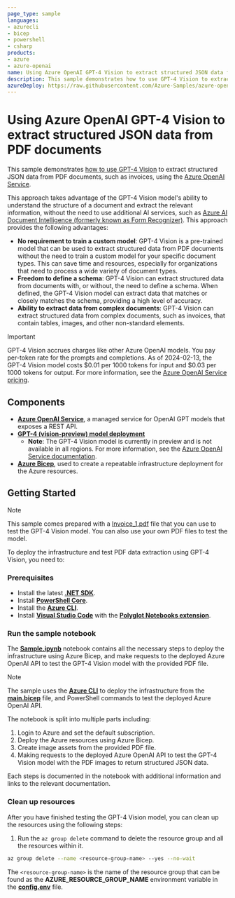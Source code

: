 ```yaml
---
page_type: sample
languages:
- azurecli
- bicep
- powershell
- csharp
products:
- azure
- azure-openai
name: Using Azure OpenAI GPT-4 Vision to extract structured JSON data from PDF documents
description: This sample demonstrates how to use GPT-4 Vision to extract structured JSON data from PDF documents using Azure OpenAI.
azureDeploy: https://raw.githubusercontent.com/Azure-Samples/azure-openai-gpt-4-vision-pdf-extraction-sample/main/infra/main.bicep
---
```


# Using Azure OpenAI GPT-4 Vision to extract structured JSON data from PDF documents

This sample demonstrates [how to use GPT-4 Vision](https://learn.microsoft.com/en-us/azure/ai-services/openai/how-to/gpt-with-vision?tabs=rest) to extract structured JSON data from PDF documents, such as invoices, using the [Azure OpenAI Service](https://learn.microsoft.com/en-us/azure/ai-services/openai/overview).

This approach takes advantage of the GPT-4 Vision model's ability to understand the structure of a document and extract the relevant information, without the need to use additional AI services, such as [Azure AI Document Intelligence (formerly known as Form Recognizer)](https://learn.microsoft.com/en-GB/azure/ai-services/document-intelligence/overview?view=doc-intel-3.1.0). This approach provides the following advantages:

- **No requirement to train a custom model**: GPT-4 Vision is a pre-trained model that can be used to extract structured data from PDF documents without the need to train a custom model for your specific document types. This can save time and resources, especially for organizations that need to process a wide variety of document types.
- **Freedom to define a schema**: GPT-4 Vision can extract structured data from documents with, or without, the need to define a schema. When defined, the GPT-4 Vision model can extract data that matches or closely matches the schema, providing a high level of accuracy.
- **Ability to extract data from complex documents**: GPT-4 Vision can extract structured data from complex documents, such as invoices, that contain tables, images, and other non-standard elements.

> [!IMPORTANT]
> GPT-4 Vision accrues charges like other Azure OpenAI models. You pay per-token rate for the prompts and completions. As of 2024-02-13, the GPT-4 Vision model costs $0.01 per 1000 tokens for input and $0.03 per 1000 tokens for output. For more information, see the [Azure OpenAI Service pricing](https://learn.microsoft.com/en-us/azure/ai-services/openai/concepts/gpt-with-vision#special-pricing-information).

## Components

- [**Azure OpenAI Service**](https://learn.microsoft.com/en-us/azure/ai-services/openai/overview), a managed service for OpenAI GPT models that exposes a REST API.
- [**GPT-4 (vision-preview) model deployment**](https://learn.microsoft.com/en-us/azure/ai-services/openai/how-to/gpt-with-vision?tabs=rest)
  - **Note**: The GPT-4 Vision model is currently in preview and is not available in all regions. For more information, see the [Azure OpenAI Service documentation](https://learn.microsoft.com/en-us/azure/ai-services/openai/concepts/models#gpt-4-and-gpt-4-turbo-preview-model-availability).
- [**Azure Bicep**](https://learn.microsoft.com/en-us/azure/azure-resource-manager/bicep/overview?tabs=bicep), used to create a repeatable infrastructure deployment for the Azure resources.

## Getting Started

> [!NOTE]
> This sample comes prepared with a [Invoice_1.pdf](./Invoice_1.pdf) file that you can use to test the GPT-4 Vision model. You can also use your own PDF files to test the model.

To deploy the infrastructure and test PDF data extraction using GPT-4 Vision, you need to:

### Prerequisites

- Install the latest [**.NET SDK**](https://dotnet.microsoft.com/download).
- Install [**PowerShell Core**](https://docs.microsoft.com/en-us/powershell/scripting/install/installing-powershell?view=powershell-7.1).
- Install the [**Azure CLI**](https://docs.microsoft.com/en-us/cli/azure/install-azure-cli).
- Install [**Visual Studio Code**](https://code.visualstudio.com/) with the [**Polyglot Notebooks extension**](https://marketplace.visualstudio.com/items?itemName=ms-dotnettools.dotnet-interactive-vscode).

### Run the sample notebook

The [**Sample.ipynb**](./Sample.ipynb) notebook contains all the necessary steps to deploy the infrastructure using Azure Bicep, and make requests to the deployed Azure OpenAI API to test the GPT-4 Vision model with the provided PDF file.

> [!NOTE]
> The sample uses the [**Azure CLI**](https://docs.microsoft.com/en-us/cli/azure/install-azure-cli) to deploy the infrastructure from the [**main.bicep**](./infra/main.bicep) file, and PowerShell commands to test the deployed Azure OpenAI API.

The notebook is split into multiple parts including:

1. Login to Azure and set the default subscription.
1. Deploy the Azure resources using Azure Bicep.
1. Create image assets from the provided PDF file.
1. Making requests to the deployed Azure OpenAI API to test the GPT-4 Vision model with the PDF images to return structured JSON data.

Each steps is documented in the notebook with additional information and links to the relevant documentation.

### Clean up resources

After you have finished testing the GPT-4 Vision model, you can clean up the resources using the following steps:

1. Run the `az group delete` command to delete the resource group and all the resources within it.

```bash
az group delete --name <resource-group-name> --yes --no-wait
```

The `<resource-group-name>` is the name of the resource group that can be found as the **AZURE_RESOURCE_GROUP_NAME** environment variable in the [**config.env**](./config.env) file.
